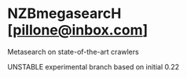 NZBmegasearcH
[pillone@inbox.com]
===========
Metasearch on state-of-the-art crawlers

UNSTABLE experimental branch based on initial 0.22
